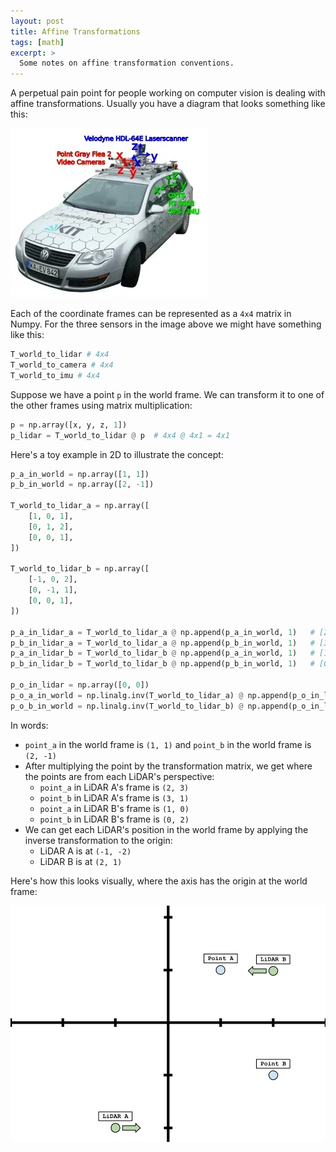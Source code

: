```yaml
---
layout: post
title: Affine Transformations
tags: [math]
excerpt: >
  Some notes on affine transformation conventions.
---
```


A perpetual pain point for people working on computer vision is dealing with affine transformations. Usually you have a diagram that looks something like this:

![KITTI dataset coordinate frames](/images/affine-transforms/kitti-coordinate-frames.webp)

Each of the coordinate frames can be represented as a `4x4` matrix in Numpy. For the three sensors in the image above we might have something like this:

```python
T_world_to_lidar # 4x4
T_world_to_camera # 4x4
T_world_to_imu # 4x4
```

Suppose we have a point `p` in the world frame. We can transform it to one of the other frames using matrix multiplication:

```python
p = np.array([x, y, z, 1])
p_lidar = T_world_to_lidar @ p  # 4x4 @ 4x1 = 4x1
```

Here's a toy example in 2D to illustrate the concept:

```python
p_a_in_world = np.array([1, 1])
p_b_in_world = np.array([2, -1])

T_world_to_lidar_a = np.array([
    [1, 0, 1],
    [0, 1, 2],
    [0, 0, 1],
])

T_world_to_lidar_b = np.array([
    [-1, 0, 2],
    [0, -1, 1],
    [0, 0, 1],
])

p_a_in_lidar_a = T_world_to_lidar_a @ np.append(p_a_in_world, 1)   # [2, 3]
p_b_in_lidar_a = T_world_to_lidar_a @ np.append(p_b_in_world, 1)   # [3, 1]
p_a_in_lidar_b = T_world_to_lidar_b @ np.append(p_a_in_world, 1)   # [1, 0]
p_b_in_lidar_b = T_world_to_lidar_b @ np.append(p_b_in_world, 1)   # [0, 2]

p_o_in_lidar = np.array([0, 0])
p_o_a_in_world = np.linalg.inv(T_world_to_lidar_a) @ np.append(p_o_in_lidar, 1)  # [-1, -2]
p_o_b_in_world = np.linalg.inv(T_world_to_lidar_b) @ np.append(p_o_in_lidar, 1)  # [2, 1]
```

In words:

- `point_a` in the world frame is `(1, 1)` and `point_b` in the world frame is `(2, -1)`
- After multiplying the point by the transformation matrix, we get where the points are from each LiDAR's perspective:
  - `point_a` in LiDAR A's frame is `(2, 3)`
  - `point_b` in LiDAR A's frame is `(3, 1)`
  - `point_a` in LiDAR B's frame is `(1, 0)`
  - `point_b` in LiDAR B's frame is `(0, 2)`
- We can get each LiDAR's position in the world frame by applying the inverse transformation to the origin:
  - LiDAR A is at `(-1, -2)`
  - LiDAR B is at `(2, 1)`

Here's how this looks visually, where the axis has the origin at the world frame:

![2D affine transformation](/images/affine-transforms/simple-example.webp)
